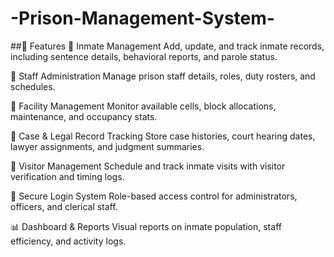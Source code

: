 # -Prison-Management-System-
##📌 Features
👤 Inmate Management
Add, update, and track inmate records, including sentence details, behavioral reports, and parole status.

👮 Staff Administration
Manage prison staff details, roles, duty rosters, and schedules.

🏢 Facility Management
Monitor available cells, block allocations, maintenance, and occupancy stats.

📁 Case & Legal Record Tracking
Store case histories, court hearing dates, lawyer assignments, and judgment summaries.

📅 Visitor Management
Schedule and track inmate visits with visitor verification and timing logs.

🔐 Secure Login System
Role-based access control for administrators, officers, and clerical staff.

📊 Dashboard & Reports
Visual reports on inmate population, staff efficiency, and activity logs.
